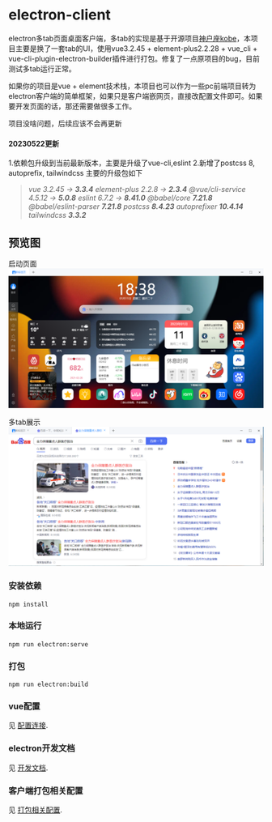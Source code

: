 <!--
 * @Descripttion: 
 * @Author: zhangchong zc16607@gmail.com
 * @Date: 2023-05-22 16:05:04
 * @LastEditors: zhangchong zc16607@gmail.com
 * @LastEditTime: 2023-05-22 16:57:54
-->
# electron-client

electron多tab页面桌面客户端，多tab的实现是基于开源项目[神户座kobe](https://gitee.com/ArvinZJC/Kobe)，本项目主要是换了一套tab的UI，使用vue3.2.45 + element-plus2.2.28 + vue_cli + vue-cli-plugin-electron-builder插件进行打包。修复了一点原项目的bug，目前测试多tab运行正常。

如果你的项目是vue + element技术栈，本项目也可以作为一些pc前端项目转为electron客户端的简单框架，如果只是客户端嵌网页，直接改配置文件即可。如果要开发页面的话，那还需要做很多工作。

项目没啥问题，后续应该不会再更新

#### 20230522更新
1.依赖包升级到当前最新版本，主要是升级了vue-cli,eslint
2.新增了postcss 8, autoprefix, tailwindcss
主要的升级包如下
> *vue                        3.2.45 -> **3.3.4***
> *element-plus               2.2.8  -> **2.3.4***
> *@vue/cli-service           4.5.12 -> **5.0.8***
> *eslint                     6.7.2  -> **8.41.0***
> *@babel/core                          **7.21.8***
> *@babel/eslint-parser                 **7.21.8***
> *postcss                              **8.4.23***
> *autoprefixer                         **10.4.14***
> *tailwindcss                          **3.3.2***


## 预览图
启动页面
![screenshot.png](./img_README/home.png)


多tab展示
![screenshot.png](./img_README/tabs.png)

### 安装依赖
```
npm install
```

### 本地运行 
```
npm run electron:serve
```

### 打包
```
npm run electron:build
```

### vue配置
见 [配置连接](https://cli.vuejs.org/config/).

### electron开发文档
见 [开发文档](https://cli.vuejs.org/config/).

### 客户端打包相关配置
见 [打包相关配置](https://www.electron.build/configuration/configuration).